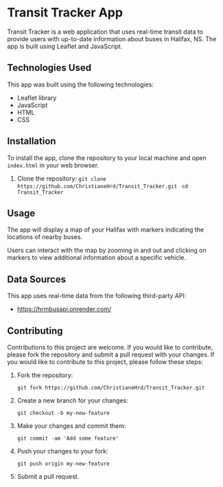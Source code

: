 

# Transit Tracker App

Transit Tracker is a web application that uses real-time transit data to provide users with up-to-date information about buses in Halifax, NS. The app is built using Leaflet and JavaScript.

## Technologies Used

This app was built using the following technologies:

-   Leaflet library
-   JavaScript
-   HTML
-   CSS

## Installation

To install the app, clone the repository to your local machine and open 
`index.html` in your web browser.

1. Clone the repository:
    `git clone https://github.com/ChristianeHrd/Transit_Tracker.git `
    `cd Transit_Tracker `
  
## Usage

The app will display a map of your Halifax with markers indicating the locations of nearby buses.

Users can interact with the map by zooming in and out and clicking on markers to view additional information about a specific vehicle.

## Data Sources

This app uses real-time data from the following third-party API:

-   https://hrmbusapi.onrender.com/

## Contributing

Contributions to this project are welcome. If you would like to contribute, please fork the repository and submit a pull request with your changes. If you would like to contribute to this project, please follow these steps:

1.  Fork the repository:

    `git fork https://github.com/ChristianeHrd/Transit_Tracker.git`

2. Create a new branch for your changes: 

   `git checkout -b my-new-feature`

3. Make your changes and commit them:

    `git commit -am 'Add some feature'`
    
4. Push your changes to your fork:

    `git push origin my-new-feature`

5.  Submit a pull request.
